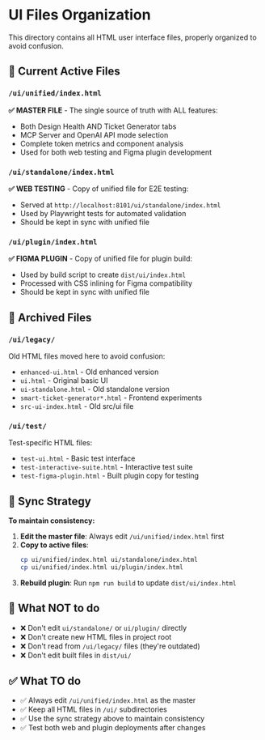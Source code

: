 # UI Files Organization

This directory contains all HTML user interface files, properly organized to avoid confusion.

## 📁 Current Active Files

### `/ui/unified/index.html` 
**✅ MASTER FILE** - The single source of truth with ALL features:
- Both Design Health AND Ticket Generator tabs
- MCP Server and OpenAI API mode selection
- Complete token metrics and component analysis
- Used for both web testing and Figma plugin development

### `/ui/standalone/index.html`
**✅ WEB TESTING** - Copy of unified file for E2E testing:
- Served at `http://localhost:8101/ui/standalone/index.html`
- Used by Playwright tests for automated validation
- Should be kept in sync with unified file

### `/ui/plugin/index.html`
**✅ FIGMA PLUGIN** - Copy of unified file for plugin build:
- Used by build script to create `dist/ui/index.html`
- Processed with CSS inlining for Figma compatibility
- Should be kept in sync with unified file

## 📁 Archived Files

### `/ui/legacy/`
Old HTML files moved here to avoid confusion:
- `enhanced-ui.html` - Old enhanced version
- `ui.html` - Original basic UI
- `ui-standalone.html` - Old standalone version
- `smart-ticket-generator*.html` - Frontend experiments
- `src-ui-index.html` - Old src/ui file

### `/ui/test/`
Test-specific HTML files:
- `test-ui.html` - Basic test interface
- `test-interactive-suite.html` - Interactive test suite
- `test-figma-plugin.html` - Built plugin copy for testing

## 🔄 Sync Strategy

**To maintain consistency:**

1. **Edit the master file**: Always edit `/ui/unified/index.html` first
2. **Copy to active files**: 
   ```bash
   cp ui/unified/index.html ui/standalone/index.html
   cp ui/unified/index.html ui/plugin/index.html
   ```
3. **Rebuild plugin**: Run `npm run build` to update `dist/ui/index.html`

## 🚫 What NOT to do

- ❌ Don't edit `ui/standalone/` or `ui/plugin/` directly
- ❌ Don't create new HTML files in project root
- ❌ Don't read from `/ui/legacy/` files (they're outdated)
- ❌ Don't edit built files in `dist/ui/`

## ✅ What TO do

- ✅ Always edit `/ui/unified/index.html` as the master
- ✅ Keep all HTML files in `/ui/` subdirectories
- ✅ Use the sync strategy above to maintain consistency
- ✅ Test both web and plugin deployments after changes